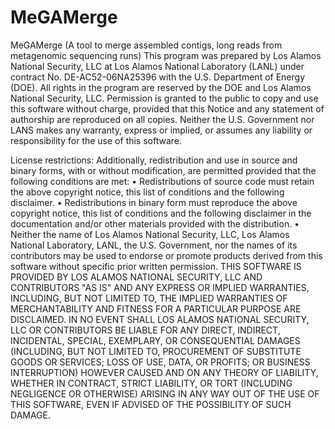 MeGAMerge
=========

MeGAMerge (A tool to merge assembled contigs, long reads from metagenomic sequencing runs)
This program was prepared by Los Alamos National Security, LLC at Los Alamos National Laboratory (LANL)
under contract No. DE-AC52-06NA25396 with the U.S. Department of Energy (DOE). All rights in the program
are reserved by the DOE and Los Alamos National Security, LLC.  Permission is granted to the public to copy
and use this software without charge, provided that this Notice and any statement of authorship are reproduced on all copies.
Neither the U.S. Government nor LANS makes any warranty, express or implied, or assumes any liability or responsibility for the use of this software.

License restrictions:
Additionally, redistribution and use in source and binary forms, with or without modification, are permitted provided that the following conditions are met:
•	Redistributions of source code must retain the above copyright notice, this list of conditions and the following disclaimer.
•	Redistributions in binary form must reproduce the above copyright notice, this list of conditions and the following disclaimer in the documentation and/or other materials provided with the distribution.
•	Neither the name of Los Alamos National Security, LLC, Los Alamos National Laboratory, LANL, the U.S. Government, nor the names of its contributors may be used to endorse or promote products derived from this software without specific prior written permission.
THIS SOFTWARE IS PROVIDED BY LOS ALAMOS NATIONAL SECURITY, LLC AND CONTRIBUTORS "AS IS" AND ANY EXPRESS OR IMPLIED WARRANTIES, INCLUDING, BUT NOT LIMITED TO, THE IMPLIED WARRANTIES OF MERCHANTABILITY AND FITNESS FOR A PARTICULAR PURPOSE ARE DISCLAIMED. IN NO EVENT SHALL LOS ALAMOS NATIONAL SECURITY, LLC OR CONTRIBUTORS BE LIABLE FOR ANY DIRECT, INDIRECT, INCIDENTAL, SPECIAL, EXEMPLARY, OR CONSEQUENTIAL DAMAGES (INCLUDING, BUT NOT LIMITED TO, PROCUREMENT OF SUBSTITUTE GOODS OR SERVICES; LOSS OF USE, DATA, OR PROFITS; OR BUSINESS INTERRUPTION) HOWEVER CAUSED AND ON ANY THEORY OF LIABILITY, WHETHER IN CONTRACT, STRICT LIABILITY, OR TORT (INCLUDING NEGLIGENCE OR OTHERWISE) ARISING IN ANY WAY OUT OF THE USE OF THIS SOFTWARE, EVEN IF ADVISED OF THE POSSIBILITY OF SUCH DAMAGE.
